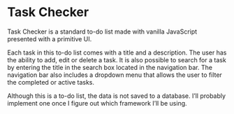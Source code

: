 # Task Checker
Task Checker is a standard to-do list made with vanilla JavaScript presented with a primitive UI. 

Each task in this to-do list comes with a title and a description. The user has the ability to add, edit or delete a task. It is also possible to search for a task by entering the title in the search box located in the navigation bar. The navigation bar also includes a dropdown menu that allows the user to filter the completed or active tasks. 

Although this is a to-do list, the data is not saved to a database. I’ll probably implement one once I figure out which framework I’ll be using. 

